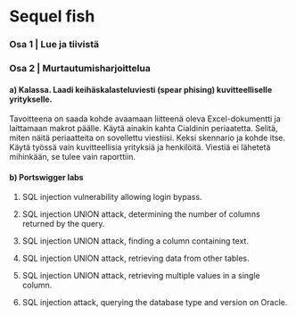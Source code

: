 # Sequel fish

### Osa 1 | Lue ja tiivistä


### Osa 2 | Murtautumisharjoittelua

#### a)  Kalassa. Laadi keihäskalasteluviesti (spear phising) kuvitteelliselle yritykselle.
Tavoitteena on saada kohde avaamaan liitteenä oleva Excel-dokumentti ja laittamaan makrot päälle. Käytä ainakin kahta Cialdinin periaatetta. Selitä, miten näitä periaatteita on sovellettu viestiisi. Keksi skennario ja kohde itse. Käytä työssä vain kuvitteellisia yrityksiä ja henkilöitä. Viestiä ei lähetetä mihinkään, se tulee vain raporttiin.

#### b) Portswigger labs
1) SQL injection vulnerability allowing login bypass.

2) SQL injection UNION attack, determining the number of columns returned by the query.

3) SQL injection UNION attack, finding a column containing text.

4) SQL injection UNION attack, retrieving data from other tables.

5) SQL injection UNION attack, retrieving multiple values in a single column.

6) SQL injection attack, querying the database type and version on Oracle.
